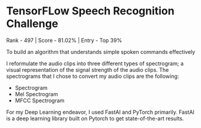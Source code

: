 # TensorFLow Speech Recognition Challenge

Rank - 497 | 
Score - 81.02% |
Entry - Top 39% 

To build an algorithm that understands simple spoken commands effectively 

I reformulate the audio clips into three different types of spectrogram; a visual representation of the signal strength of the audio clips. 
The spectrograms that I chose to convert my audio clips are the following:  
* Spectrogram 
* Mel Spectrogram 
*	MFCC Spectrogram 

For my Deep Learning endeavor, I used FastAI and PyTorch primarily. FastAI is a deep learning library built on Pytorch to get state-of-the-art results.
